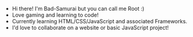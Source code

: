 - Hi there! I'm Bad-Samurai but you can call me Root :)
- Love gaming and learning to code!
- Currently learning HTML/CSS/JavaScript and associated Frameworks.
- I'd love to collaborate on a website or basic JavaScript project!
